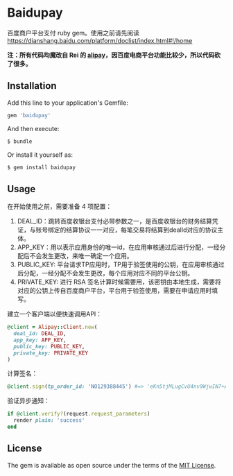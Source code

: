 # Baidupay

百度商户平台支付 ruby gem。使用之前请先阅读 https://dianshang.baidu.com/platform/doclist/index.html#!/home

**注：所有代码均魔改自 Rei 的 [alipay](https://github.com/chloerei/alipay)，因百度电商平台功能比较少，所以代码砍了很多。**

## Installation

Add this line to your application's Gemfile:

```ruby
gem 'baidupay'
```

And then execute:

```bash
$ bundle
```

Or install it yourself as:

```bash
$ gem install baidupay
```

## Usage

在开始使用之前，需要准备 4 项配置：

1. DEAL_ID：跳转百度收银台支付必带参数之一，是百度收银台的财务结算凭证，与账号绑定的结算协议一一对应，每笔交易将结算到dealId对应的协议主体。
2. APP_KEY：用以表示应用身份的唯一id，在应用审核通过后进行分配，一经分配后不会发生更改，来唯一确定一个应用。
3. PUBLIC_KEY: 平台请求TP应用时，TP用于验签使用的公钥，在应用审核通过后分配，一经分配不会发生更改，每个应用对应不同的平台公钥。
4. PRIVATE_KEY: 进行 RSA 签名计算时候需要用，该密钥由本地生成，需要将对应的公钥上传自百度商户平台，平台用于验签使用，需要在申请应用时填写。

建立一个客户端以便快速调用API：

```ruby
@client = Alipay::Client.new(
  deal_id: DEAL_ID,
  app_key: APP_KEY,
  public_key: PUBLIC_KEY,
  private_key: PRIVATE_KEY
)
```

计算签名：

```ruby
@client.sign(tp_order_id: 'NO129388445') #=> 'eKn5tjMLugCvU4nv9WjwIN7+AEb3l13fKUWqYMnQpkwmo+...'
```

验证异步通知：

```ruby
if @client.verify?(request.request_parameters)
  render plain: 'success'
end
```

## License

The gem is available as open source under the terms of the [MIT License](https://opensource.org/licenses/MIT).
